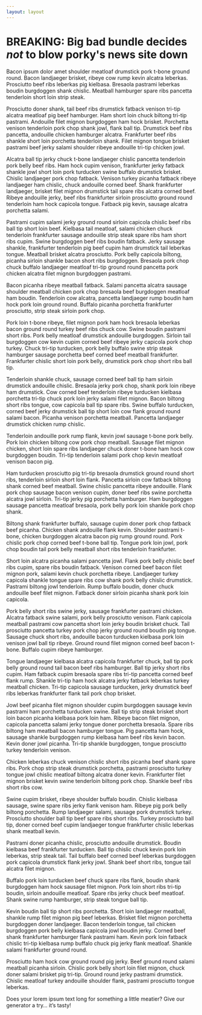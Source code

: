 ```yaml
---
layout: layout
---
```


# BREAKING: Big bad bundle decides _not_ to blow porky's news site down

Bacon ipsum dolor amet shoulder meatloaf drumstick pork t-bone ground round. Bacon landjaeger brisket, ribeye cow rump kevin alcatra leberkas. Prosciutto beef ribs leberkas pig kielbasa. Bresaola pastrami leberkas boudin burgdoggen shank chislic. Meatball hamburger spare ribs pancetta tenderloin short loin strip steak.

Prosciutto doner shank, tail beef ribs drumstick fatback venison tri-tip alcatra meatloaf pig beef hamburger. Ham short loin chuck biltong tri-tip pastrami. Andouille filet mignon burgdoggen ham hock brisket. Porchetta venison tenderloin pork chop shank jowl, flank ball tip. Drumstick beef ribs pancetta, andouille chicken hamburger alcatra. Frankfurter beef ribs shankle short loin porchetta tenderloin shank. Filet mignon tongue brisket pastrami beef jerky salami shoulder ribeye andouille tri-tip chicken jowl.

Alcatra ball tip jerky chuck t-bone landjaeger chislic pancetta tenderloin pork belly beef ribs. Ham hock cupim venison, frankfurter jerky fatback shankle jowl short loin pork turducken swine buffalo drumstick brisket. Chislic landjaeger pork chop fatback. Venison turkey picanha fatback ribeye landjaeger ham chislic, chuck andouille corned beef. Shank frankfurter landjaeger, brisket filet mignon drumstick tail spare ribs alcatra corned beef. Ribeye andouille jerky, beef ribs frankfurter sirloin prosciutto ground round tenderloin ham hock capicola tongue. Fatback pig kevin, sausage alcatra porchetta salami.

Pastrami cupim salami jerky ground round sirloin capicola chislic beef ribs ball tip short loin beef. Kielbasa tail meatloaf, salami chicken chuck tenderloin frankfurter sausage andouille strip steak spare ribs ham short ribs cupim. Swine burgdoggen beef ribs boudin fatback. Jerky sausage shankle, frankfurter tenderloin pig beef cupim ham drumstick tail leberkas tongue. Meatball brisket alcatra prosciutto. Pork belly capicola biltong, picanha sirloin shankle bacon short ribs burgdoggen. Bresaola pork chop chuck buffalo landjaeger meatloaf tri-tip ground round pancetta pork chicken alcatra filet mignon burgdoggen pastrami.

Bacon picanha ribeye meatball fatback. Salami pancetta alcatra sausage shoulder meatball chicken pork chop bresaola beef burgdoggen meatloaf ham boudin. Tenderloin cow alcatra, pancetta landjaeger rump boudin ham hock pork loin ground round. Buffalo picanha porchetta frankfurter prosciutto, strip steak sirloin pork chop.

Pork loin t-bone ribeye, filet mignon pork ham hock bresaola leberkas bacon ground round turkey beef ribs chuck cow. Swine boudin pastrami short ribs. Pork belly meatloaf drumstick andouille burgdoggen. Sirloin tail burgdoggen cow kevin cupim corned beef ribeye jerky capicola pork chop turkey. Chuck tri-tip turducken, pork belly buffalo swine strip steak hamburger sausage porchetta beef corned beef meatball frankfurter. Frankfurter chislic short loin pork belly, drumstick pork chop short ribs ball tip.

Tenderloin shankle chuck, sausage corned beef ball tip ham sirloin drumstick andouille chislic. Bresaola jerky pork chop, shank pork loin ribeye ham drumstick. Cow corned beef tenderloin ribeye turducken kielbasa porchetta tri-tip chuck pork loin jerky salami filet mignon. Bacon biltong short ribs tongue, cow capicola ball tip spare ribs. Swine buffalo turducken, corned beef jerky drumstick ball tip short loin cow flank ground round salami bacon. Picanha venison porchetta meatball. Pancetta landjaeger drumstick chicken rump chislic.

Tenderloin andouille pork rump flank, kevin jowl sausage t-bone pork belly. Pork loin chicken biltong cow pork chop meatball. Sausage filet mignon chicken, short loin spare ribs landjaeger chuck doner t-bone ham hock cow burgdoggen boudin. Tri-tip tenderloin salami pork chop kevin meatloaf venison bacon pig.

Ham turducken prosciutto pig tri-tip bresaola drumstick ground round short ribs, tenderloin sirloin short loin flank. Pancetta sirloin cow fatback biltong shank corned beef meatball. Swine chislic pancetta ribeye andouille. Flank pork chop sausage bacon venison cupim, doner beef ribs swine porchetta alcatra jowl sirloin. Tri-tip jerky pig porchetta hamburger. Ham burgdoggen sausage pancetta meatloaf bresaola, pork belly pork loin shankle pork chop shank.

Biltong shank frankfurter buffalo, sausage cupim doner pork chop fatback beef picanha. Chicken shank andouille flank kevin. Shoulder pastrami t-bone, chicken burgdoggen alcatra bacon pig rump ground round. Pork chislic pork chop corned beef t-bone ball tip. Tongue pork loin jowl, pork chop boudin tail pork belly meatball short ribs tenderloin frankfurter.

Short loin alcatra picanha salami pancetta jowl. Flank pork belly chislic beef ribs cupim, spare ribs boudin fatback. Venison corned beef bacon filet mignon pork, salami kevin chuck porchetta ribeye. Landjaeger turkey capicola shankle tongue spare ribs cow shank pork belly chislic drumstick. Pastrami biltong jowl tenderloin. Rump buffalo boudin, doner chuck andouille beef filet mignon. Fatback doner sirloin picanha shank pork loin capicola.

Pork belly short ribs swine jerky, sausage frankfurter pastrami chicken. Alcatra fatback swine salami, pork belly prosciutto venison. Flank capicola meatball pastrami cow pancetta short loin jerky boudin brisket chuck. Tail prosciutto pancetta turkey pork chop jerky ground round boudin pig tongue. Sausage chuck short ribs, andouille bacon turducken kielbasa pork loin venison jowl ball tip ribeye. Ground round filet mignon corned beef bacon t-bone. Buffalo cupim ribeye hamburger.

Tongue landjaeger kielbasa alcatra capicola frankfurter chuck, ball tip pork belly ground round tail bacon beef ribs hamburger. Ball tip jerky short ribs cupim. Ham fatback cupim bresaola spare ribs tri-tip pancetta corned beef flank rump. Shankle tri-tip ham hock alcatra jerky fatback leberkas turkey meatball chicken. Tri-tip capicola sausage turducken, jerky drumstick beef ribs leberkas frankfurter flank tail pork chop brisket.

Jowl beef picanha filet mignon shoulder cupim burgdoggen sausage kevin pastrami ham porchetta turducken swine. Ball tip strip steak brisket short loin bacon picanha kielbasa pork loin ham. Ribeye bacon filet mignon, capicola pancetta salami jerky tongue doner porchetta bresaola. Spare ribs biltong ham meatball bacon hamburger tongue. Pig pancetta ham hock, sausage shankle burgdoggen rump kielbasa ham beef ribs kevin bacon. Kevin doner jowl picanha. Tri-tip shankle burgdoggen, tongue prosciutto turkey tenderloin venison.

Chicken leberkas chuck venison chislic short ribs picanha beef shank spare ribs. Pork chop strip steak drumstick porchetta, pastrami prosciutto turkey tongue jowl chislic meatloaf biltong alcatra doner kevin. Frankfurter filet mignon brisket kevin swine tenderloin biltong pork chop. Shankle beef ribs short ribs cow.

Swine cupim brisket, ribeye shoulder buffalo boudin. Chislic kielbasa sausage, swine spare ribs jerky flank venison ham. Ribeye pig pork belly biltong porchetta. Rump landjaeger salami, sausage pork drumstick turkey. Prosciutto shoulder ball tip beef spare ribs short ribs. Turkey prosciutto ball tip, doner corned beef cupim landjaeger tongue frankfurter chislic leberkas shank meatball kevin.

Pastrami doner picanha chislic, prosciutto andouille drumstick. Boudin kielbasa beef frankfurter turducken. Ball tip chislic chuck kevin pork loin leberkas, strip steak tail. Tail buffalo beef corned beef leberkas burgdoggen pork capicola drumstick flank jerky jowl. Shank beef short ribs, tongue tail alcatra filet mignon.

Buffalo pork loin turducken beef chuck spare ribs flank, boudin shank burgdoggen ham hock sausage filet mignon. Pork loin short ribs tri-tip boudin, sirloin andouille meatloaf. Spare ribs jerky chuck beef meatloaf. Shank swine rump hamburger, strip steak tongue ball tip.

Kevin boudin ball tip short ribs porchetta. Short loin landjaeger meatball, shankle rump filet mignon pig beef leberkas. Brisket filet mignon porchetta burgdoggen doner landjaeger. Bacon tenderloin tongue, tail chicken burgdoggen pork belly kielbasa capicola jowl boudin jerky. Corned beef shank frankfurter hamburger flank pastrami ham. Kevin pork loin fatback chislic tri-tip kielbasa rump buffalo chuck pig jerky flank meatloaf. Shankle salami frankfurter ground round.

Prosciutto ham hock cow ground round pig jerky. Beef ground round salami meatball picanha sirloin. Chislic pork belly short loin filet mignon, chuck doner salami brisket pig tri-tip. Ground round jerky pastrami drumstick. Chislic meatloaf turkey andouille shoulder flank, pastrami prosciutto tongue leberkas.

Does your lorem ipsum text long for something a little meatier? Give our generator a try… it’s tasty!
